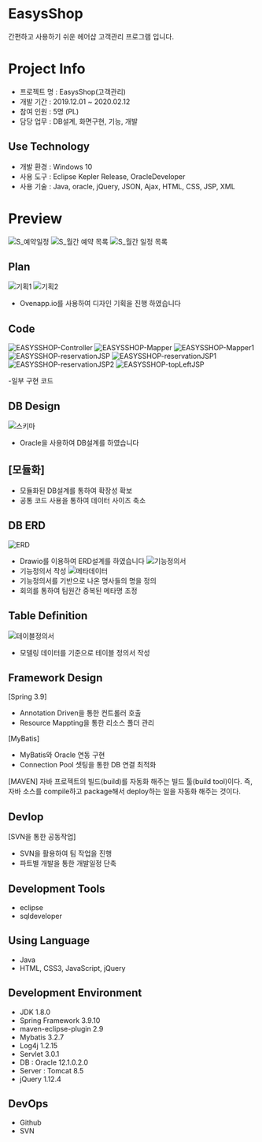 # EasysShop
간편하고 사용하기 쉬운 헤어샵 고객관리 프로그램 입니다.

# Project Info
- 프로젝트 명 : EasysShop(고객관리)
- 개발 기간 : 2019.12.01 ~ 2020.02.12
- 참여 인원 : 5명 (PL)
- 담당 업무 : DB설계, 화면구현, 기능, 개발
## Use Technology
- 개발 환경 : Windows 10
- 사용 도구 : Eclipse Kepler Release, OracleDeveloper
- 사용 기술 : Java, oracle, jQuery, JSON, Ajax, HTML, CSS, JSP, XML
# Preview 
![S_예약일정](https://user-images.githubusercontent.com/58777597/75116068-d158b400-56a7-11ea-9442-89c4735ff4c8.PNG)
![S_월간 예약 목록](https://user-images.githubusercontent.com/58777597/75116069-d3227780-56a7-11ea-8afe-8dccbf875948.PNG)
![S_월간 일정 목록](https://user-images.githubusercontent.com/58777597/75116071-d453a480-56a7-11ea-8b30-b5c14e011a3c.PNG)

## Plan
![기획1](https://user-images.githubusercontent.com/58777597/75116197-1f21ec00-56a9-11ea-9c1e-4d7bdb333c83.png)
![기획2](https://user-images.githubusercontent.com/58777597/75116195-1df0bf00-56a9-11ea-93e3-d9241d16ecdf.png)
- Ovenapp.io를 사용하여 디자인 기획을 진행 하였습니다

## Code

![EASYSSHOP-Controller](https://user-images.githubusercontent.com/58777597/92227010-964dfd80-eee0-11ea-9f60-5724177c92e9.PNG)
![EASYSSHOP-Mapper](https://user-images.githubusercontent.com/58777597/92227720-a4e8e480-eee1-11ea-88f4-b771c8b14a46.PNG)
![EASYSSHOP-Mapper1](https://user-images.githubusercontent.com/58777597/92227722-a61a1180-eee1-11ea-96df-f51787a3aeb4.PNG)
![EASYSSHOP-reservationJSP](https://user-images.githubusercontent.com/58777597/92227730-a7e3d500-eee1-11ea-9df2-67520172f028.PNG)
![EASYSSHOP-reservationJSP1](https://user-images.githubusercontent.com/58777597/92227734-a9150200-eee1-11ea-915b-b31a6ed5c9cc.PNG)
![EASYSSHOP-reservationJSP2](https://user-images.githubusercontent.com/58777597/92227740-aadec580-eee1-11ea-9575-886055afb094.PNG)
![EASYSSHOP-topLeftJSP](https://user-images.githubusercontent.com/58777597/92227744-ac0ff280-eee1-11ea-9cb8-c34ea9149dd2.PNG)

-일부 구현 코드


## DB Design 
![스키마](https://user-images.githubusercontent.com/58777597/75116208-44165f00-56a9-11ea-95ee-79a805950688.PNG)
- Oracle을 사용하여 DB설계를 하였습니다
## [모듈화]
- 모듈화된 DB설계를 통하여 확장성 확보
- 공통 코드 사용을 통하여 데이터 사이즈 축소

## DB ERD
![ERD](https://user-images.githubusercontent.com/58777597/75116212-52647b00-56a9-11ea-8a9a-36c8735aec4d.png)
- Drawio를 이용하여 ERD설계를 하였습니다
![기능정의서](https://user-images.githubusercontent.com/58777597/75116252-b7b86c00-56a9-11ea-9ea7-3e56868b11be.png)
- 기능정의서 작성
![메타데이터](https://user-images.githubusercontent.com/58777597/75116253-b9822f80-56a9-11ea-83e5-513c5b0784e6.png)
- 기능정의서를 기반으로 나온 명사들의 명을 정의
- 회의를 통하여 팀원간 중복된 메타명 조정
## Table Definition
![테이블정의서](https://user-images.githubusercontent.com/58777597/75116220-601a0080-56a9-11ea-8fc5-1cb5826fbbf6.png)
- 모델링 데이터를 기준으로 테이블 정의서 작성

## Framework Design
[Spring 3.9]
- Annotation Driven을 통한 컨트롤러 호출
- Resource Mappting을 통한 리소스 폴더 관리

[MyBatis]
- MyBatis와 Oracle 연동 구현
- Connection Pool 셋팅을 통한 DB 연결 최적화

[MAVEN]
자바 프로젝트의 빌드(build)를 자동화 해주는 빌드 툴(build tool)이다.
즉, 자바 소스를 compile하고 package해서 deploy하는 일을 자동화 해주는 것이다.

## Devlop
[SVN을 통한 공동작업]
- SVN을 활용하여 팀 작업을 진행
- 파트별 개발을 통한 개발일정 단축

## Development Tools
- eclipse
- sqldeveloper

## Using Language
- Java
- HTML, CSS3, JavaScript, jQuery


## Development Environment
- JDK 1.8.0
- Spring Framework 3.9.10
- maven-eclipse-plugin 2.9
- Mybatis 3.2.7
- Log4j 1.2.15
- Servlet 3.0.1
- DB : Oracle 12.1.0.2.0
- Server : Tomcat 8.5
- jQuery 1.12.4

## DevOps
- Github
- SVN
